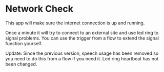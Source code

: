 # Network Check

This app will make sure the internet connection is up and running.

Once a minute it will try to connect to an external site and use led ring to signal problems. You can use the trigger from a flow to extend the signal function yourself.

Update:
Since the previous version, speech usage has been removed so you need to do this from a flow if you need it. Led ring heartbeat has not been changed.
